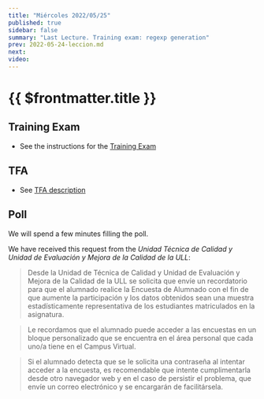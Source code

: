 ```yaml
---
title: "Miércoles 2022/05/25"
published: true
sidebar: false
summary: "Last Lecture. Training exam: regexp generation"
prev: 2022-05-24-leccion.md
next:
video:
---
```


# {{ $frontmatter.title }}

  

## Training Exam

* See the instructions for the [Training Exam](/practicas/training-exam.html)

## TFA

* See [TFA description](/practicas/tfa.html)

## Poll

We will spend a few minutes filling the poll.

We have received this request from the *Unidad Técnica de Calidad y Unidad de Evaluación y Mejora de la Calidad de la ULL*:

> Desde la Unidad de Técnica de Calidad y Unidad de Evaluación y Mejora de la Calidad de la ULL se solicita que envíe un recordatorio para que el alumnado realice la Encuesta de Alumnado con el fin de que aumente la participación y los datos obtenidos sean una muestra estadísticamente representativa de los estudiantes matriculados en la asignatura.

> Le recordamos que el alumnado puede acceder a las encuestas en un bloque personalizado que se encuentra en el área personal que cada uno/a tiene en el Campus Virtual.

> Si el alumnado detecta que se le solicita una contraseña al intentar acceder a la encuesta, es recomendable que intente cumplimentarla desde otro navegador web y en el caso de persistir el problema, que envíe un correo electrónico y se encargarán de facilitársela.


<!--
## Video

<youtube></youtube>
-->